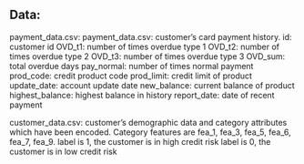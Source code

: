 ## Data:
payment_data.csv:
payment_data.csv: customer’s card payment history.
id: customer id
OVD_t1: number of times overdue type 1
OVD_t2: number of times overdue type 2
OVD_t3: number of times overdue type 3
OVD_sum: total overdue days
pay_normal: number of times normal payment
prod_code: credit product code
prod_limit: credit limit of product
update_date: account update date
new_balance: current balance of product
highest_balance: highest balance in history
report_date: date of recent payment

customer_data.csv:
customer’s demographic data and category attributes which have been encoded.
Category features are fea_1, fea_3, fea_5, fea_6, fea_7, fea_9.
label is 1, the customer is in high credit risk
label is 0, the customer is in low credit risk
